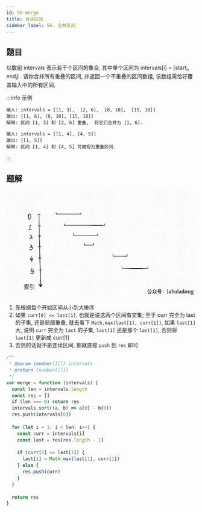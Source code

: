```yaml
---
id: 56-merge
title: 合并区间
sidebar_label: 56. 合并区间
---
```


## 题目

以数组 intervals 表示若干个区间的集合, 其中单个区间为 intervals[i] = [start<sub>i</sub>, end<sub>i</sub>] . 请你合并所有重叠的区间, 并返回一个不重叠的区间数组, 该数组需恰好覆盖输入中的所有区间.

:::info 示例

```bash
输入: intervals = [[1, 3],  [2, 6],  [8, 10],  [15, 18]]
输出: [[1, 6], [8, 10], [15, 18]]
解释: 区间 [1, 3] 和 [2, 6] 重叠,  将它们合并为 [1, 6].
```

```bash
输入: intervals = [[1, 4], [4, 5]]
输出: [[1, 5]]
解释: 区间 [1, 4] 和 [4, 5] 可被视为重叠区间.
```

:::

## 题解

![56-merge](../../static/img/56-merge.gif)

1. 先根据每个开始区间从小到大排序
2. 如果 `curr[0] <= last[1]`, 也就是说这两个区间有交集; 至于 curr 完全为 last 的子集, 还是局部重叠, 就去看下 `Math.max(last[1], curr[1])`, 如果 `last[1]` 大, 说明 `curr` 完全为 `last` 的子集, `last[1]` 还是那个 `last[1]`, 否则将 `last[1]` 更新成 curr[1]
3. 否则的话就不是连续区间, 那就直接 `push` 到 `res` 即可

```ts
/**
 * @param {number[][]} intervals
 * @return {number[][]}
 */
var merge = function (intervals) {
  const len = intervals.length
  const res = []
  if (len === 0) return res
  intervals.sort((a, b) => a[0] - b[0])
  res.push(intervals[0])

  for (let i = 1; i < len; i++) {
    const curr = intervals[i]
    const last = res[res.length - 1]

    if (curr[0] <= last[1]) {
      last[1] = Math.max(last[1], curr[1])
    } else {
      res.push(curr)
    }
  }

  return res
}
```
